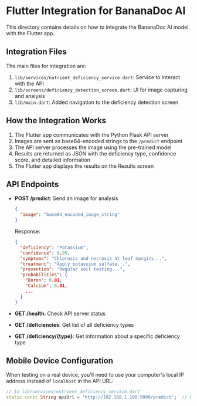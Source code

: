 # Flutter Integration for BananaDoc AI

This directory contains details on how to integrate the BananaDoc AI model with the Flutter app.

## Integration Files

The main files for integration are:

1. `lib/services/nutrient_deficiency_service.dart`: Service to interact with the API
2. `lib/screens/deficiency_detection_screen.dart`: UI for image capturing and analysis 
3. `lib/main.dart`: Added navigation to the deficiency detection screen

## How the Integration Works

1. The Flutter app communicates with the Python Flask API server
2. Images are sent as base64-encoded strings to the `/predict` endpoint
3. The API server processes the image using the pre-trained model
4. Results are returned as JSON with the deficiency type, confidence score, and detailed information
5. The Flutter app displays the results on the Results screen

## API Endpoints

- **POST /predict**: Send an image for analysis
  ```json
  {
    "image": "base64_encoded_image_string"
  }
  ```
  
  Response:
  ```json
  {
    "deficiency": "Potassium",
    "confidence": 0.95,
    "symptoms": "Chlorosis and necrosis at leaf margins...",
    "treatment": "Apply potassium sulfate...",
    "prevention": "Regular soil testing...",
    "probabilities": {
      "Boron": 0.01,
      "Calcium": 0.01,
      ...
    }
  }
  ```

- **GET /health**: Check API server status
- **GET /deficiencies**: Get list of all deficiency types
- **GET /deficiency/{type}**: Get information about a specific deficiency type

## Mobile Device Configuration

When testing on a real device, you'll need to use your computer's local IP address instead of `localhost` in the API URL:

```dart
// In lib/services/nutrient_deficiency_service.dart
static const String apiUrl = 'http://192.168.1.100:5000/predict';  // Replace with your IP
``` 